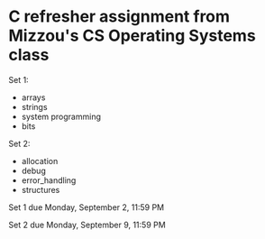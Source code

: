 # C refresher assignment from Mizzou's CS Operating Systems class
Set 1:

- arrays
- strings
- system programming
- bits

Set 2:

- allocation
- debug
- error_handling
- structures

Set 1 due Monday, September 2, 11:59 PM

Set 2 due Monday, September 9, 11:59 PM

